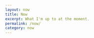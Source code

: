 ```yaml
---
layout: now
title: Now
excerpt: What I'm up to at the moment.
permalink: /now/
category: now
---
```

